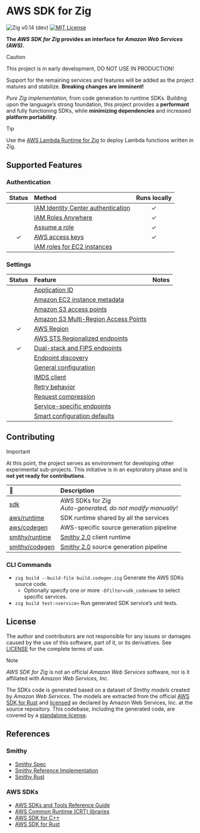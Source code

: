 # AWS SDK for Zig

![Zig v0.14 (dev)](https://img.shields.io/badge/Zig-v0.14_(dev)_-black?logo=zig&logoColor=F7A41D "Zig v0.14 – master branch")
[![MIT License](https://img.shields.io/github/license/by-nir/aws-sdk-zig)](/LICENSE)

**The _AWS SDK for Zig_ provides an interface for _Amazon Web Services (AWS)_.**

> [!CAUTION]
> This project is in early development, DO NOT USE IN PRODUCTION!
>
> Support for the remaining services and features will be added as the project
> matures and stabilize. **Breaking changes are imminent!**

_Pure Zig implementation,_ from code generation to runtime SDKs.
Building upon the language’s strong foundation, this project provides a
**performant** and fully functioning SDKs, while **minimizing dependencies** and
increased **platform portability**.

> [!TIP]
> Use the [AWS Lambda Runtime for Zig](https://github.com/by-nir/aws-lambda-zig)
> to deploy Lambda functions written in Zig.

## Supported Features

### Authentication

| Status | Method | Runs locally |
|:------:|:-------|:------------:|
|        | [IAM Identity Center authentication](https://docs.aws.amazon.com/sdkref/latest/guide/access-sso.html) | ✓ |
|        | [IAM Roles Anywhere](https://docs.aws.amazon.com/sdkref/latest/guide/access-rolesanywhere.html) | ✓ |
|        | [Assume a role](https://docs.aws.amazon.com/sdkref/latest/guide/access-assume-role.html) | ✓ |
| ✓      | [AWS access keys](https://docs.aws.amazon.com/sdkref/latest/guide/access-users.html) | ✓ |
|        | [IAM roles for EC2 instances](https://docs.aws.amazon.com/sdkref/latest/guide/access-iam-roles-for-ec2.html) |   |

### Settings

| Status | Feature | Notes |
|:------:|:--------|:------|
|        | [Application ID](https://docs.aws.amazon.com/sdkref/latest/guide/feature-appid.html) | |
|        | [Amazon EC2 instance metadata](https://docs.aws.amazon.com/sdkref/latest/guide/feature-ec2-instance-metadata.html) | |
|        | [Amazon S3 access points](https://docs.aws.amazon.com/sdkref/latest/guide/feature-s3-access-point.html) | |
|        | [Amazon S3 Multi-Region Access Points](https://docs.aws.amazon.com/sdkref/latest/guide/feature-s3-mrap.html) | |
| ✓      | [AWS Region](https://docs.aws.amazon.com/sdkref/latest/guide/feature-region.html) | |
|        | [AWS STS Regionalized endpoints](https://docs.aws.amazon.com/sdkref/latest/guide/feature-sts-regionalized-endpoints.html) | |
| ✓      | [Dual-stack and FIPS endpoints](https://docs.aws.amazon.com/sdkref/latest/guide/feature-endpoints.html) | |
|        | [Endpoint discovery](https://docs.aws.amazon.com/sdkref/latest/guide/feature-endpoint-discovery.html) | |
|        | [General configuration](https://docs.aws.amazon.com/sdkref/latest/guide/feature-gen-config.html) | |
|        | [IMDS client](https://docs.aws.amazon.com/sdkref/latest/guide/feature-imds-client.html) | |
|        | [Retry behavior](https://docs.aws.amazon.com/sdkref/latest/guide/feature-retry-behavior.html) | |
|        | [Request compression](https://docs.aws.amazon.com/sdkref/latest/guide/feature-compression.html) | |
|        | [Service-specific endpoints](https://docs.aws.amazon.com/sdkref/latest/guide/feature-ss-endpoints.html) | |
|        | [Smart configuration defaults](https://docs.aws.amazon.com/sdkref/latest/guide/feature-smart-config-defaults.html) | |

## Contributing

> [!IMPORTANT]
> At this point, the project serves as environment for developing other experimental sub-projects.
> This initiative is in an exploratory phase and is **not yet ready for contributions**.

| 📁                                | Description                                                     |
|:----------------------------------|:----------------------------------------------------------------|
| [sdk](sdk/)                       | AWS SDKs for Zig<br />_Auto-generated, do not modify manually!_ |
| [aws/runtime](aws/runtime/)       | SDK runtime shared by all the services                          |
| [aws/codegen](aws/codegen/)       | AWS-specific source generation pipeline                         |
| [smithy/runtime](smithy/runtime/) | [Smithy 2.0](https://smithy.io/2.0) client runtime              |
| [smithy/codegen](smithy/codegen/) | [Smithy 2.0](https://smithy.io/2.0) source generation pipeline  |

### CLI Commands

- `zig build --build-file build.codegen.zig` Generate the AWS SDKs source code.
    - Optionally specify one or more `-Dfilter=sdk_codename` to select specific services.
- `zig build test:<service>` Run generated SDK service’s unit tests.

## License

The author and contributors are not responsible for any issues or damages caused
by the use of this software, part of it, or its derivatives. See [LICENSE](/LICENSE)
for the complete terms of use.

> [!NOTE]
> _AWS SDK for Zig_ is not an official _Amazon Web Services_ software, nor is it
> affiliated with _Amazon Web Services, Inc_.

The SDKs code is generated based on a dataset of _Smithy models_ created by
_Amazon Web Services_. The models are extracted from the official [AWS SDK for Rust](https://github.com/awslabs/aws-sdk-rust)
and [licensed](https://github.com/awslabs/aws-sdk-rust/blob/main/LICENSE) as 
declared by Amazon Web Services, Inc. at the source repository.
This codebase, including the generated code, are covered by a [standalone license](/LICENSE).

## References

### Smithy

- [Smithy Spec](https://smithy.io/2.0/index.html)
- [Smithy Reference Implementation](https://github.com/smithy-lang/smithy)
- [Smithy Rust](https://github.com/smithy-lang/smithy-rs)

### AWS SDKs

- [AWS SDKs and Tools Reference Guide](https://docs.aws.amazon.com/sdkref/latest/guide/overview.html)
- [AWS Common Runtime (CRT) libraries](https://docs.aws.amazon.com/sdkref/latest/guide/common-runtime.html)
- [AWS SDK for C++](https://github.com/aws/aws-sdk-cpp)
- [AWS SDK for Rust](https://github.com/awslabs/aws-sdk-rust)
